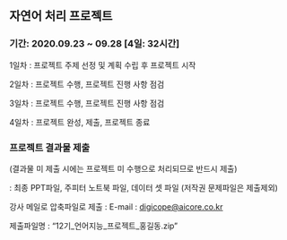 
## 자연어 처리 프로젝트 


### 기간: 2020.09.23 ~ 09.28 [4일: 32시간]

1일차 : 프로젝트 주제 선정 및 계획 수립 후 프로젝트 시작

2일차 : 프로젝트 수행, 프로젝트 진행 사항 점검

3일차 : 프로젝트 수행, 프로젝트 진행 사항 점검

4일차 : 프로젝트 완성, 제출, 프로젝트 종료 <br>


### 프로젝트 결과물 제출  
 (결과물 미 제출 시에는 프로젝트 미 수행으로 처리되므로 반드시 제출)
 
: 최종 PPT파일, 주피터 노트북 파일, 데이터 셋 파일 (저작권 문제파일은 제출제외)

  강사 메일로 압축파일로 제출 : E-mail : digicope@aicore.co.kr
  
  제출파일명  :   “12기_언어지능_프로젝트_홍길동.zip”

